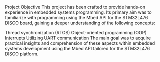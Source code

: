 Project Objective This project has been crafted to provide hands-on experience in embedded systems programming. Its primary aim was to familiarize with programming using the Mbed API for the STM32L476 DISCO board, gaining a deeper understanding of the following concepts:

Thread synchronization (RTOS) Object-oriented programming (OOP) Interrupts Utilizing UART communication The main goal was to acquire practical insights and comprehension of these aspects within embedded systems development using the Mbed API tailored for the STM32L476 DISCO platform.